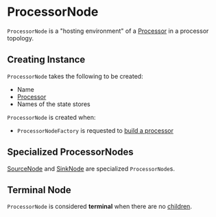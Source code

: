 # ProcessorNode

`ProcessorNode` is a "hosting environment" of a [Processor](Processor.md) in a processor topology.

## Creating Instance

`ProcessorNode` takes the following to be created:

* <span id="name"> Name
* <span id="processor"> [Processor](Processor.md)
* <span id="stateStores"> Names of the state stores

`ProcessorNode` is created when:

* `ProcessorNodeFactory` is requested to [build a processor](ProcessorNodeFactory.md#build)

## Specialized ProcessorNodes

[SourceNode](SourceNode.md) and [SinkNode](SinkNode.md) are specialized `ProcessorNode`s.

## <span id="isTerminalNode"> Terminal Node

`ProcessorNode` is considered **terminal** when there are no [children](#children).
